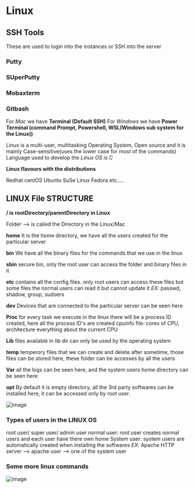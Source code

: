 # Linux

## SSH Tools

These are used to login into the instances or SSH into the server

### Putty
### SUperPutty
### Mobaxterm
### Gitbash

For *Mac* we have **Terminal (Default SSH)**
For *Windows* we have **Power Terminal (command Prompt, Powershell, WSL(Windows sub system for the Linux))**


Linux is a multi-user, multitasking Operating System, Open source and it is mainly Case-sensitive(uses the lower case for most of the commands)
Language used to develop the *Linux OS is C*

**Linux flavours with the distributions**

Redhat
centOS
Ubuntu
SuSe Linux 
Fedora etc.....


## LINUX File STRUCTURE


**/ is rootDirectory/parentDirectory in Linux**

Folder --> is called the Directory in the Linux/Mac

**home**
It is the home directory, we have all the users created for the particular server

**bin**
We have all the binary files for the commands that we use in the linux

**sbin**
secure bin, only the root user can access the folder and binary files in it

**etc**
contains all the config files. only root users can access these files but some files the normal users can read it but cannot update it 
*EX:* passwd, shadow, group, sudoers

**dev**
Devices that are connected to the particular server can be seen here 

**Proc**
for every task we execute in the linux there will be a process ID created, here all the process ID's are created
cpuinfo file: cores of CPU, architecture everything about the current CPU 

**Lib**
files available in lib dir can only be used by the operating system

**temp**
temperory files that we can create and delete after sometime, those files can be stored here, these folder can be accesses by all the users

**Var**
all the logs can be seen here, and the system users home directory can be seen here

**opt**
By default it is empty directory, all the 3rd party softwares can be installed here, it can be accessed only by root user.

![image](https://github.com/bhargavsp/Linux/assets/45779321/f4e465f4-b32b-4549-b2f4-17a81afb3893)


### Types of users in the LINUX OS

root user/ super user/ admin user
normal user: root user creates normal users and each user have there own home 
System user: system users are automatically created when installing the softwares
*EX*: Apache HTTP server --> apache user --> one of the system user 


### Some more linux commands
 ![image](https://github.com/bhargavsp/Linux/assets/45779321/fd7b1d53-0036-4a56-bc0d-190380d508bd)


